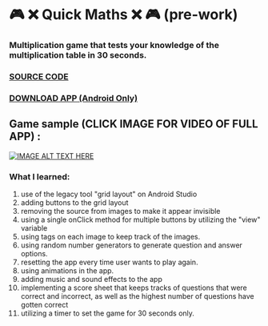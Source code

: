 # :video_game: :x: Quick Maths :x: :video_game: (pre-work)
### Multiplication game that tests your knowledge of the multiplication table in 30 seconds. 

### [SOURCE CODE](https://github.com/mohammed1478/QuickMaths/tree/master/app/src/main/java/com/example/quickmaths)

### [DOWNLOAD APP (Android Only)](https://github.com/mohammed1478/QuickMaths/blob/master/app/release/app-release.apk)

## Game sample (CLICK IMAGE FOR VIDEO OF FULL APP) :
[![IMAGE ALT TEXT HERE](https://i.imgur.com/RdONDOC.gif)](https://www.youtube.com/watch?v=uIF0_SBLt94&feature=youtu.be)

### What I learned:
1.  use of  the legacy tool "grid layout" on Android Studio
2.  adding buttons to the grid layout
3.  removing the source from images to make it appear invisible
4.  using a single onClick method for multiple buttons by utilizing the "view"  variable
5.  using tags on each image to keep track of the images.
6.  using random number generators to generate question and answer options.  
7.  resetting the app every time user wants to play again.
8.  using animations in the app.
9.  adding music and sound effects to the app
10. implementing a score sheet that keeps tracks of questions that were correct and incorrect, as well as the highest number of
    questions have gotten correct
11. utilizing a timer to set the game for 30 seconds only.
